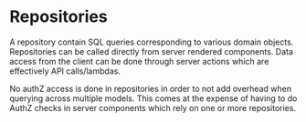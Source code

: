 # Repositories
A repository contain SQL queries corresponding to various domain objects.
Repositories can be called directly from server rendered components.
Data access from the client can be done through server actions which are effectively API calls/lambdas.

No authZ access is done in repositories in order to not add overhead when querying across multiple models.
This comes at the expense of having to do AuthZ checks in server components which rely on one or more repositories.
